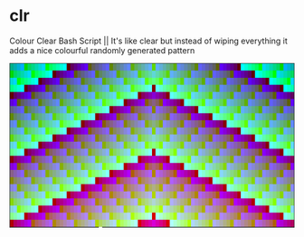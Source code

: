 # clr
Colour Clear Bash Script || It's like clear but instead of wiping everything it adds a nice colourful randomly generated pattern 

![](https://raw.githubusercontent.com/HelixCarinae/clr/master/example.png)

